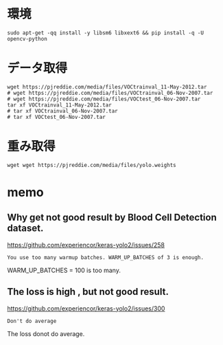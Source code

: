 
# 環境


```
sudo apt-get -qq install -y libsm6 libxext6 && pip install -q -U opencv-python
```


# データ取得


```
wget https://pjreddie.com/media/files/VOCtrainval_11-May-2012.tar
# wget https://pjreddie.com/media/files/VOCtrainval_06-Nov-2007.tar
# wget https://pjreddie.com/media/files/VOCtest_06-Nov-2007.tar
tar xf VOCtrainval_11-May-2012.tar
# tar xf VOCtrainval_06-Nov-2007.tar
# tar xf VOCtest_06-Nov-2007.tar
```

# 重み取得

```
wget wget https://pjreddie.com/media/files/yolo.weights
```



# memo

## Why get not good result by Blood Cell Detection dataset.

https://github.com/experiencor/keras-yolo2/issues/258

```
You use too many warmup batches. WARM_UP_BATCHES of 3 is enough.
```

WARM_UP_BATCHES = 100 is too many.

## The loss is high , but not good result.

https://github.com/experiencor/keras-yolo2/issues/300


```
Don't do average
```

The loss donot do average.


